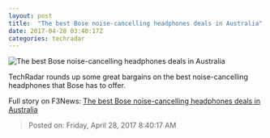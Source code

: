 ```yaml
---
layout: post
title:  "The best Bose noise-cancelling headphones deals in Australia"
date: 2017-04-28 03:40:17Z
categories: techradar
---
```


![The best Bose noise-cancelling headphones deals in Australia](http://cdn.mos.cms.futurecdn.net/NoayUHsEE3KA5a6Ps3jeHm-1200-80.jpg)

TechRadar rounds up some great bargains on the best noise-cancelling headphones that Bose has to offer.


Full story on F3News: [The best Bose noise-cancelling headphones deals in Australia](http://www.f3nws.com/n/UtDz3B)

> Posted on: Friday, April 28, 2017 8:40:17 AM
